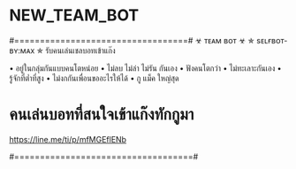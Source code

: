 # NEW_TEAM_BOT

#==================================#
☣ ᴛᴇᴀᴍ ʙᴏᴛ ☣
✯ sᴇʟғʙᴏᴛ-ʙʏ:ᴍᴀx ✯
รับคนเล่นเชลบอทเข้าแก๊ง

• อยู่ในกลุ่มกันแบบคนโตหน่อย
• ไม่ลบ ไม่ล่า ไม่รัน กันเอง
• ฟังคนโตกว่า
• ไม่ทะเลาะกันเอง
• รู้จักที่ต่ำที่สูง
• ไม่งกกันเพื่อนขออะไรให้ได้
• กู แม็ค ใหญ่สุด

# คนเล่นบอทที่สนใจเข้าแก๊งทักกูมา
https://line.me/ti/p/mfMGEflENb

#===================================#
